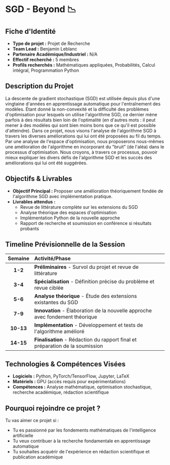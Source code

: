 # SGD - Beyond 📉

## Fiche d'Identité

*   **Type de projet :** Projet de Recherche
*   **Team Lead :** Benjamin Leblanc
*   **Partenaire Académique/Industriel :** N/A
*   **Effectif recherché :** 5 membres
*   **Profils recherchés :** Mathématiques appliquées, Probabilités, Calcul intégral, Programmation Python

## Description du Projet

La descente de gradient stochastique (SGD) est utilisée depuis plus d'une vingtaine d'années en apprentissage automatique pour l'entraînement des modèles. Étant donné la non-convexité et la difficulté des problèmes d'optimisation pour lesquels on utilise l'algorithme SGD, ce dernier mène parfois à des résultats bien loin de l'optimalité (en d'autres mots : il peut mener à des modèles qui sont bien moins bons que ce qu'il est possible d'atteindre). Dans ce projet, nous visons l'analyse de l'algorithme SGD à travers les diverses améliorations qui lui ont été proposées au fil du temps. Par une analyse de l'espace d'optimisation, nous proposerons nous-mêmes une amélioration de l'algorithme en incorporant du "bruit" (de l'aléa) dans le processus d'optimisation. Nous croyons, à travers ce processus, pouvoir mieux expliquer les divers défis de l'algorithme SGD et les succès des améliorations qui lui ont été suggérées.

## Objectifs & Livrables

*   **Objectif Principal :** Proposer une amélioration théoriquement fondée de l'algorithme SGD avec implémentation pratique.
*   **Livrables attendus :**
    *   Revue de littérature complète sur les extensions du SGD
    *   Analyse théorique des espaces d'optimisation
    *   Implémentation Python de la nouvelle approche
    *   Rapport de recherche et soumission en conférence si résultats probants

## Timeline Prévisionnelle de la Session

| Semaine | Activité/Phase |
| :-----: | :------------- |
|  **1-2**  | **Préliminaires** - Survol du projet et revue de littérature |
|  **3-4**  | **Spécialisation** - Définition précise du problème et revue ciblée |
|  **5-6**  | **Analyse théorique** - Étude des extensions existantes du SGD |
|  **7-9**  | **Innovation** - Élaboration de la nouvelle approche avec fondement théorique |
|  **10-13** | **Implémentation** - Développement et tests de l'algorithme amélioré |
|  **14-15** | **Finalisation** - Rédaction du rapport final et préparation de la soumission |

## Technologies & Compétences Visées

*   **Logiciels :** Python, PyTorch/TensorFlow, Jupyter, LaTeX
*   **Matériels :** GPU (accès requis pour expérimentations)
*   **Compétences :** Analyse mathématique, optimisation stochastique, recherche académique, rédaction scientifique

## Pourquoi rejoindre ce projet ?

Tu vas aimer ce projet si :
*   Tu es passionné par les fondements mathématiques de l'intelligence artificielle
*   Tu veux contribuer à la recherche fondamentale en apprentissage automatique
*   Tu souhaites acquérir de l'expérience en rédaction scientifique et publication académique
